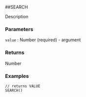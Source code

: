 ##SEARCH

Description

### Parameters
`value` : Number (required) - argument

### Returns
Number

### Examples
```
// returns VALUE
SEARCH()
```
